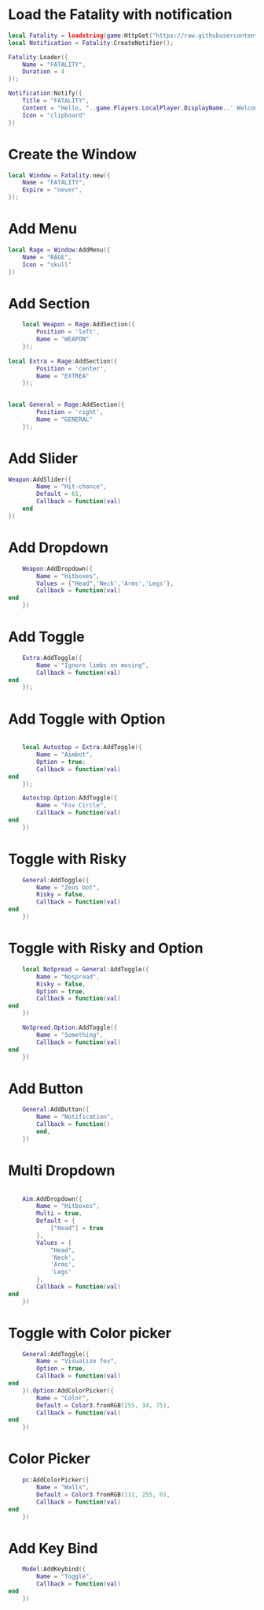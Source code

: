 # Load the Fatality with notification
```lua
local Fatality = loadstring(game:HttpGet("https://raw.githubusercontent.com/CludeHub/FATALITY/refs/heads/main/FATALITYSOURCE.lua"))();
local Notification = Fatality:CreateNotifier();

Fatality:Loader({
	Name = "FATALITY",
	Duration = 4
});

Notification:Notify({
	Title = "FATALITY",
	Content = "Hello, "..game.Players.LocalPlayer.DisplayName..' Welcome back!',
	Icon = "clipboard"
})
```

# Create the Window
```lua
local Window = Fatality.new({
	Name = "FATALITY",
	Expire = "never",
});
```

# Add Menu
```lua
local Rage = Window:AddMenu({
	Name = "RAGE",
	Icon = "skull"
})
```

# Add Section
```lua
	local Weapon = Rage:AddSection({
		Position = 'left',
		Name = "WEAPON"
	});
	
local Extra = Rage:AddSection({
		Position = 'center',
		Name = "EXTREA"
	});
	

local General = Rage:AddSection({
		Position = 'right',
		Name = "GENERAL"
	});
```
# Add Slider
```lua
Weapon:AddSlider({
		Name = "Hit-chance",
		Default = 61,
		Callback = function(val)
	end
})
```
# Add Dropdown
```lua
	Weapon:AddDropdown({
		Name = "Hitboxes",
		Values = {"Head",'Neck','Arms','Legs'},
        Callback = function(val)
end
	})
```

# Add Toggle
```lua
	Extra:AddToggle({
		Name = "Ignore limbs on moving",
        Callback = function(val)
end
	});
```
# Add Toggle with Option
```lua
	
	local Autostop = Extra:AddToggle({
		Name = "Aimbot",
		Option = true;
        Callback = function(val)
end
	});

	Autostop.Option:AddToggle({
		Name = "Fov Circle",
        Callback = function(val)
end
	})
```
	

# Toggle with Risky
```lua
	General:AddToggle({
		Name = "Zeus bot",
		Risky = false,
        Callback = function(val)
end
	})
```
# Toggle with Risky and Option
```lua
	local NoSpread = General:AddToggle({
		Name = "Nospread",
		Risky = false,
		Option = true,
        Callback = function(val)
end
	})

	NoSpread.Option:AddToggle({
		Name = "Something",
        Callback = function(val)
end
	})
```
# Add Button
```lua
	General:AddButton({
		Name = "Notification",
		Callback = function()
		end,
	})
```
# Multi Dropdown
```lua
	
	Aim:AddDropdown({
		Name = "Hitboxes",
		Multi = true,
		Default = {
			["Head"] = true
		},
		Values = {
			"Head",
			'Neck',
			'Arms',
			'Legs'
		},
        Callback = function(val)
end
	})
```
# Toggle with Color picker
```lua
	General:AddToggle({
		Name = "Visualize fov",
		Option = true,
        Callback = function(val)
end
	}).Option:AddColorPicker({
		Name = "Color",
		Default = Color3.fromRGB(255, 34, 75),
        Callback = function(val)
end
	})
```
# Color Picker
```lua
	pc:AddColorPicker({
		Name = "Walls",
		Default = Color3.fromRGB(111, 255, 0),
        Callback = function(val)
end
	})
```
# Add Key Bind
```lua
	Model:AddKeybind({
		Name = "Toggle",
        Callback = function(val)
end
	})
```

